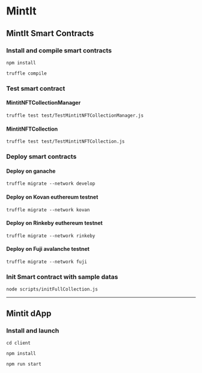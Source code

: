 # MintIt

## MintIt Smart Contracts

### Install and compile smart contracts

`npm install`

`truffle compile`

### Test smart contract

#### MintitNFTCollectionManager

`truffle test test/TestMintitNFTCollectionManager.js`

#### MintitNFTCollection

`truffle test test/TestMintitNFTCollection.js`

### Deploy smart contracts

#### Deploy on ganache

`truffle migrate --network develop`

#### Deploy on Kovan euthereum testnet

`truffle migrate --network kovan`

#### Deploy on Rinkeby euthereum testnet

`truffle migrate --network rinkeby`

#### Deploy on Fuji avalanche testnet

`truffle migrate --network fuji`

### Init Smart contract with sample datas

`node scripts/initFullCollection.js`

---

## Mintit dApp

### Install and launch

`cd client`

`npm install`

`npm run start`




